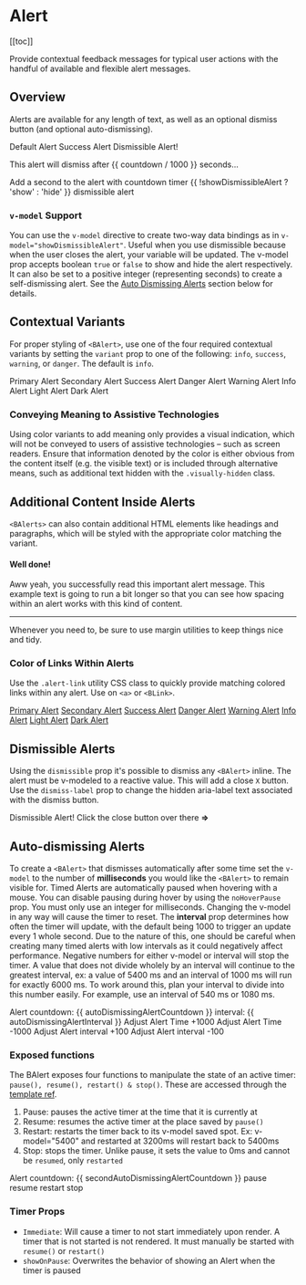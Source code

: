 # Alert

<ClientOnly>
  <Teleport to=".bd-toc">

[[toc]]

  </Teleport>
</ClientOnly>

<div class="lead mb-5">

Provide contextual feedback messages for typical user actions with the handful of available and flexible alert messages.

</div>

## Overview

Alerts are available for any length of text, as well as an optional dismiss button (and optional auto-dismissing).

<HighlightCard>
  <BAlert :model-value="true">Default Alert</BAlert>
  <BAlert variant="success" :model-value="true">Success Alert</BAlert>
  <BAlert v-model="showDismissibleAlert" variant="danger" dismissible>
    Dismissible Alert!
  </BAlert>
  <BAlert
    v-model="dismissCountDown"
    dismissible
    variant="warning"
    @close-countdown="countdown = $event"
  >
    <p>This alert will dismiss after {{ countdown / 1000 }} seconds...</p>
    <BProgress
      variant="warning"
      :max="dismissCountDown"
      :value="countdown"
      height="4px"
    />
  </BAlert>
  <BButtonGroup>
    <BButton @click="dismissCountDown = dismissCountDown + 1000" variant="info">
      Add a second to the alert with countdown timer
    </BButton>
    <BButton @click="showDismissibleAlert = !showDismissibleAlert" variant="info">
      {{ !showDismissibleAlert ? 'show' : 'hide' }} dismissible alert
    </BButton>
  </BButtonGroup>
  <template #html>

```vue
<template>
  <BAlert :model-value="true">Default Alert</BAlert>

  <BAlert variant="success" :model-value="true">Success Alert</BAlert>

  <BAlert v-model="showDismissibleAlert" variant="danger" dismissible>
    Dismissible Alert!
  </BAlert>

  <BAlert
    v-model="dismissCountDown"
    dismissible
    variant="warning"
    @close-countdown="countdown = $event"
  >
    <p>This alert will dismiss after {{ countdown / 1000 }} seconds...</p>
    <BProgress variant="warning" :max="dismissCountDown" :value="countdown" height="4px" />
  </BAlert>

  <BButton @click="dismissCountDown = dismissCountDown + 1000" variant="info" class="m-1">
    Add a second to the alert with countdown timer
  </BButton>

  <BButton @click="showDismissibleAlert = !showDismissibleAlert" variant="info" class="m-1">
    {{ !showDismissibleAlert ? 'show' : 'hide' }} dismissible alert
  </BButton>
</template>

<script setup lang="ts">
const showDismissibleAlert = ref(false)

const dismissCountDown = ref(10000)
const countdown = ref(0)
</script>
```

  </template>
</HighlightCard>

### `v-model` Support

You can use the `v-model` directive to create two-way data bindings as in `v-model="showDismissibleAlert"`. Useful when you use dismissible because when the user closes the alert, your variable will be updated. The v-model prop accepts boolean `true` or `false` to show and hide the alert respectively. It can also be set to a positive integer (representing seconds) to create a self-dismissing alert. See the [Auto Dismissing Alerts](#auto-dismissing-alerts) section below for details.

## Contextual Variants

For proper styling of `<BAlert>`, use one of the four required contextual variants by setting the `variant` prop to one of the following: `info`, `success`, `warning`, or `danger`. The default is `info`.

<HighlightCard>
  <BAlert :model-value="true" variant="primary">Primary Alert</BAlert>
  <BAlert :model-value="true" variant="secondary">Secondary Alert</BAlert>
  <BAlert :model-value="true" variant="success">Success Alert</BAlert>
  <BAlert :model-value="true" variant="danger">Danger Alert</BAlert>
  <BAlert :model-value="true" variant="warning">Warning Alert</BAlert>
  <BAlert :model-value="true" variant="info">Info Alert</BAlert>
  <BAlert :model-value="true" variant="light">Light Alert</BAlert>
  <BAlert :model-value="true" variant="dark">Dark Alert</BAlert>
  <template #html>

```vue-html
<BAlert :model-value="true" variant="primary">Primary Alert</BAlert>
<BAlert :model-value="true" variant="secondary">Secondary Alert</BAlert>
<BAlert :model-value="true" variant="success">Success Alert</BAlert>
<BAlert :model-value="true" variant="danger">Danger Alert</BAlert>
<BAlert :model-value="true" variant="warning">Warning Alert</BAlert>
<BAlert :model-value="true" variant="info">Info Alert</BAlert>
<BAlert :model-value="true" variant="light">Light Alert</BAlert>
<BAlert :model-value="true" variant="dark">Dark Alert</BAlert>
```

  </template>
</HighlightCard>

### Conveying Meaning to Assistive Technologies

Using color variants to add meaning only provides a visual indication, which will not be conveyed to users of assistive technologies – such as screen readers. Ensure that information denoted by the color is either obvious from the content itself (e.g. the visible text) or is included through alternative means, such as additional text hidden with the `.visually-hidden` class.

## Additional Content Inside Alerts

`<BAlerts>` can also contain additional HTML elements like headings and paragraphs, which will be styled with the appropriate color matching the variant.

<HighlightCard>
  <BAlert :model-value="true" variant="success">
    <h4 class="alert-heading">Well done!</h4>
    <p>
      Aww yeah, you successfully read this important alert message. This example text is going to
      run a bit longer so that you can see how spacing within an alert works with this kind of
      content.
    </p>
    <hr>
    <p class="mb-0">
      Whenever you need to, be sure to use margin utilities to keep things nice and tidy.
    </p>
  </BAlert>
  <template #html>

```vue-html
<BAlert :model-value="true" variant="success">
  <h4 class="alert-heading">Well done!</h4>

  <p>
    Aww yeah, you successfully read this important alert message. This example text is going to
    run a bit longer so that you can see how spacing within an alert works with this kind of
    content.
  </p>

  <hr>

  <p class="mb-0">
    Whenever you need to, be sure to use margin utilities to keep things nice and tidy.
  </p>
</BAlert>
```

  </template>
</HighlightCard>

### Color of Links Within Alerts

Use the `.alert-link` utility CSS class to quickly provide matching colored links within any alert. Use on `<a>` or `<BLink>`.

<HighlightCard>
  <BAlert :model-value="true" variant="primary"><a href="#" class="alert-link">Primary Alert</a></BAlert>
  <BAlert :model-value="true" variant="secondary"><a href="#" class="alert-link">Secondary Alert</a></BAlert>
  <BAlert :model-value="true" variant="success"><a href="#" class="alert-link">Success Alert</a></BAlert>
  <BAlert :model-value="true" variant="danger"><a href="#" class="alert-link">Danger Alert</a></BAlert>
  <BAlert :model-value="true" variant="warning"><a href="#" class="alert-link">Warning Alert</a></BAlert>
  <BAlert :model-value="true" variant="info"><a href="#" class="alert-link">Info Alert</a></BAlert>
  <BAlert :model-value="true" variant="light"><a href="#" class="alert-link">Light Alert</a></BAlert>
  <BAlert :model-value="true" variant="dark"><a href="#" class="alert-link">Dark Alert</a></BAlert>
  <template #html>

```vue-html
<BAlert :model-value="true" variant="primary"><a href="#" class="alert-link">Primary Alert</a></BAlert>
<BAlert :model-value="true" variant="secondary"><a href="#" class="alert-link">Secondary Alert</a></BAlert>
<BAlert :model-value="true" variant="success"><a href="#" class="alert-link">Success Alert</a></BAlert>
<BAlert :model-value="true" variant="danger"><a href="#" class="alert-link">Danger Alert</a></BAlert>
<BAlert :model-value="true" variant="warning"><a href="#" class="alert-link">Warning Alert</a></BAlert>
<BAlert :model-value="true" variant="info"><a href="#" class="alert-link">Info Alert</a></BAlert>
<BAlert :model-value="true" variant="light"><a href="#" class="alert-link">Light Alert</a></BAlert>
<BAlert :model-value="true" variant="dark"><a href="#" class="alert-link">Dark Alert</a></BAlert>
```

  </template>
</HighlightCard>

## Dismissible Alerts

Using the `dismissible` prop it's possible to dismiss any `<BAlert>` inline. The alert must be v-modeled to a reactive value. This will add a close `X` button. Use the `dismiss-label` prop to change the hidden aria-label text associated with the dismiss button.

<HighlightCard>
  <BAlert v-model="secondDismissibleAlert" dismissible>
    Dismissible Alert! Click the close button over there <b>&rArr;</b>
  </BAlert>
  <template #html>

```vue
<template>
  <BAlert v-model="dismissibleAlert" dismissible>
    Dismissible Alert! Click the close button over there <b>&rArr;</b>
  </BAlert>
</template>

<script setup lang="ts">
const dismissibleAlert = ref(true)
</script>
```

  </template>
</HighlightCard>

## Auto-dismissing Alerts

To create a `<BAlert>` that dismisses automatically after some time set the `v-model` to the number of **milliseconds** you would like the `<BAlert>` to remain visible for. Timed Alerts are automatically paused when hovering with a mouse. You can disable pausing during hover by using the `noHoverPause` prop. You must only use an integer for milliseconds. Changing the v-model in any way will cause the timer to reset. The **interval** prop determines how often the timer will update, with the default being 1000 to trigger an update every 1 whole second. Due to the nature of this, one should be careful when creating many timed alerts with low intervals as it could negatively affect performance. Negative numbers for either v-model or interval will stop the timer. A value that does not divide wholely by an interval will continue to the greatest interval, ex: a value of 5400 ms and an interval of 1000 ms will run for exactly 6000 ms. To work around this, plan your interval to divide into this number easily. For example, use an interval of 540 ms or 1080 ms.

<HighlightCard>
  <BAlert
    v-model="autoDismissingAlert"
    :interval="autoDismissingAlertInterval"
    @close-countdown="autoDismissingAlertCountdown = $event"
  >
    Alert countdown: {{ autoDismissingAlertCountdown }} interval: {{ autoDismissingAlertInterval }}
  </BAlert>
  <BButtonGroup>
    <BButton @click="autoDismissingAlert = autoDismissingAlert + 1000">Adjust Alert Time +1000</BButton>
    <BButton @click="autoDismissingAlert = autoDismissingAlert - 1000">Adjust Alert Time -1000</BButton>
    <BButton @click="autoDismissingAlertInterval = autoDismissingAlertInterval + 100">Adjust Alert interval +100</BButton>
    <BButton @click="autoDismissingAlertInterval = autoDismissingAlertInterval - 100">Adjust Alert interval -100</BButton>
  </BButtonGroup>
  <template #html>

```vue
<template>
  <BAlert
    v-model="autoDismissingAlert"
    :interval="autoDismissingAlertInterval"
    @close-countdown="autoDismissingAlertCountdown = $event"
  >
    Alert countdown: {{ autoDismissingAlertCountdown }} interval: {{ autoDismissingAlertInterval }}
  </BAlert>

  <BButtonGroup>
    <BButton @click="autoDismissingAlert = autoDismissingAlert + 1000"
      >Adjust Alert Time +1000</BButton
    >
    <BButton @click="autoDismissingAlert = autoDismissingAlert - 1000"
      >Adjust Alert Time -1000</BButton
    >
    <BButton @click="autoDismissingAlertInterval = autoDismissingAlertInterval + 100"
      >Adjust Alert interval +100</BButton
    >
    <BButton @click="autoDismissingAlertInterval = autoDismissingAlertInterval - 100"
      >Adjust Alert interval -100</BButton
    >
  </BButtonGroup>
</template>

<script setup lang="ts">
const autoDismissingAlert = ref(10000)
const autoDismissingAlertInterval = ref(1000)
const autoDismissingAlertCountdown = ref(0)
</script>
```

  </template>
</HighlightCard>

### Exposed functions

The BAlert exposes four functions to manipulate the state of an active timer: `pause(), resume(), restart() & stop()`. These are accessed through the [template ref](https://vuejs.org/guide/essentials/template-refs.html#template-refs).

1. Pause: pauses the active timer at the time that it is currently at
2. Resume: resumes the active timer at the place saved by `pause()`
3. Restart: restarts the timer back to its v-model saved spot. Ex: v-model="5400" and restarted at 3200ms will restart back to 5400ms
4. Stop: stops the timer. Unlike pause, it sets the value to 0ms and cannot be `resumed`, only `restarted`

<HighlightCard>
  <BAlert
    v-model="secondAutoDismissingAlert"
    ref="myAlert"
    @close-countdown="secondAutoDismissingAlertCountdown = $event"
  >
    Alert countdown: {{ secondAutoDismissingAlertCountdown }}
  </BAlert>
  <BButtonGroup>
    <BButton @click="pause">pause</BButton>
    <BButton @click="resume">resume</BButton>
    <BButton @click="restart">restart</BButton>
    <BButton @click="stop">stop</BButton>
  </BButtonGroup>
  <template #html>

```vue
<template>
  <BAlert
    v-model="secondAutoDismissingAlert"
    ref="myAlert"
    @close-countdown="secondAutoDismissingAlertCountdown = $event"
  >
    Alert countdown: {{ secondAutoDismissingAlertCountdown }}
  </BAlert>

  <BButtonGroup>
    <BButton @click="pause">pause</BButton>
    <BButton @click="resume">resume</BButton>
    <BButton @click="restart">restart</BButton>
    <BButton @click="stop">stop</BButton>
  </BButtonGroup>
</template>

<script setup lang="ts">
import type {BAlert} from 'bootstrap-vue-next'

const secondAutoDismissingAlert = ref(10000)
const secondAutoDismissingAlertCountdown = ref(0)
const myAlert = ref<null | InstanceType<typeof BAlert>>(null)

// Where 'myAlert' is the **ref** of the BAlert
const pause = () => myAlert.value?.pause()
const resume = () => myAlert.value?.resume()
const restart = () => myAlert.value?.restart()
const stop = () => myAlert.value?.stop()
</script>
```

  </template>
</HighlightCard>

### Timer Props

- `Immediate`: Will cause a timer to not start immediately upon render. A timer that is not started is not rendered. It must manually be started with `resume()` or `restart()`
- `showOnPause`: Overwrites the behavior of showing an Alert when the timer is paused

<ComponentReference :data="data" />

<script setup lang="ts">
import {data} from '../../data/components/alert.data'
import {BAlert, BProgress, BButton, BButtonGroup} from 'bootstrap-vue-next'
import ComponentReference from '../../components/ComponentReference.vue'
import HighlightCard from '../../components/HighlightCard.vue'
import {ref, computed} from 'vue'

const showDismissibleAlert = ref(false);

const dismissCountDown = ref(10000);
const countdown = ref(0);

const secondDismissibleAlert = ref(true);

const autoDismissingAlert = ref(10000);
const autoDismissingAlertInterval = ref(1000);
const autoDismissingAlertCountdown = ref(0);

const secondAutoDismissingAlert = ref(10000);
const secondAutoDismissingAlertCountdown = ref(0);
const myAlert = ref<HTMLElment | null>(null)

const pause = () => myAlert.value?.pause()
const resume = () => myAlert.value?.resume()
const restart = () => myAlert.value?.restart()
const stop = () => myAlert.value?.stop()
</script>
